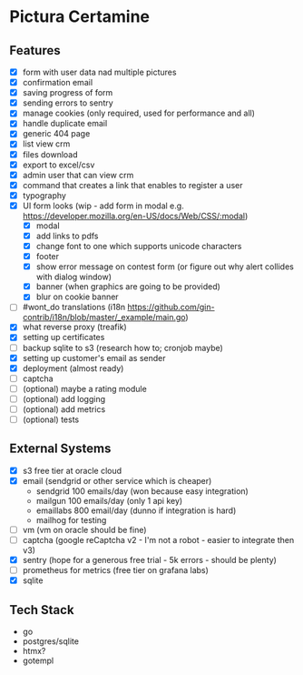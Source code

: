 # Pictura Certamine

## Features

- [x] form with user data nad multiple pictures
- [x] confirmation email
- [x] saving progress of form
- [x] sending errors to sentry
- [x] manage cookies (only required, used for performance and all)
- [x] handle duplicate email
- [x] generic 404 page
- [x] list view crm
- [x] files download
- [x] export to excel/csv
- [x] admin user that can view crm
- [x] command that creates a link that enables to register a user
- [x] typography
- [x] UI form looks (wip - add form in modal e.g. https://developer.mozilla.org/en-US/docs/Web/CSS/:modal)
  - [x] modal
  - [x] add links to pdfs
  - [x] change font to one which supports unicode characters
  - [x] footer
  - [x] show error message on contest form (or figure out why alert collides with dialog window)
  - [x] banner (when graphics are going to be provided)
  - [x] blur on cookie banner
- [ ] #wont_do translations (i18n https://github.com/gin-contrib/i18n/blob/master/_example/main.go)
- [x] what reverse proxy (treafik)
- [x] setting up certificates
- [ ] backup sqlite to s3 (research how to; cronjob maybe)
- [x] setting up customer's email as sender
- [x] deployment (almost ready)
- [ ] captcha
- [ ] (optional) maybe a rating module
- [ ] (optional) add logging
- [ ] (optional) add metrics
- [ ] (optional) tests

## External Systems

- [x] s3 free tier at oracle cloud
- [x] email (sendgrid or other service which is cheaper)
  - sendgrid 100 emails/day (won because easy integration)
  - mailgun 100 emails/day (only 1 api key)
  - emaillabs 800 email/day (dunno if integration is hard)
  - mailhog for testing
- [ ] vm (vm on oracle should be fine)
- [ ] captcha (google reCaptcha v2 - I'm not a robot - easier to integrate then v3)
- [x] sentry (hope for a generous free trial - 5k errors - should be plenty)
- [ ] prometheus for metrics (free tier on grafana labs)
- [x] sqlite

## Tech Stack

- go
- postgres/sqlite
- htmx?
- gotempl

